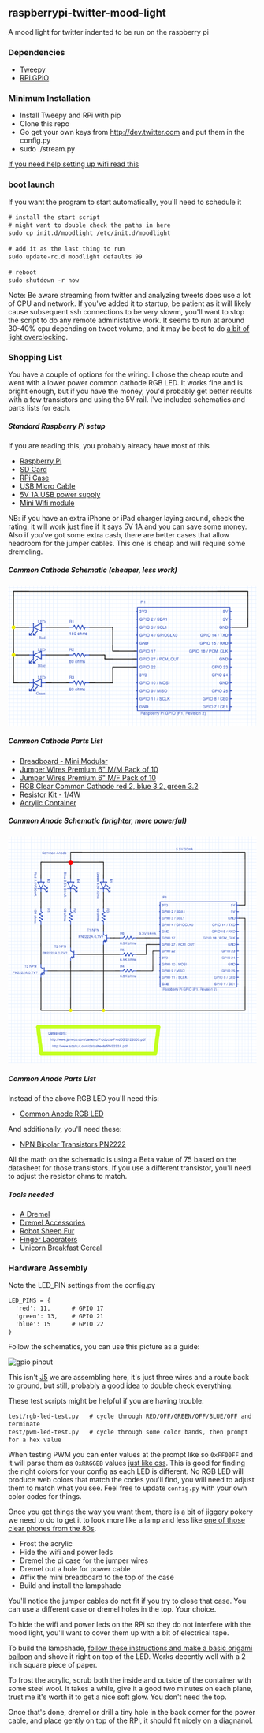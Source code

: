 ## raspberrypi-twitter-mood-light

A mood light for twitter indented to be run on the raspberry pi


### Dependencies

- [Tweepy](https://github.com/tweepy/tweepy)
- [RPi.GPIO](https://pypi.python.org/pypi/RPi.GPIO)

### Minimum Installation

- Install Tweepy and RPi with pip
- Clone this repo
- Go get your own keys from http://dev.twitter.com and put them in the config.py
- sudo ./stream.py

[If you need help setting up wifi read this](http://learn.adafruit.com/adafruits-raspberry-pi-lesson-3-network-setup/setting-up-wifi-with-occidentalis)

### boot launch

If you want the program to start automatically, you'll need to schedule it
    
    # install the start script
    # might want to double check the paths in here
    sudo cp init.d/moodlight /etc/init.d/moodlight

    # add it as the last thing to run
    sudo update-rc.d moodlight defaults 99
 
    # reboot 
    sudo shutdown -r now

Note: Be aware streaming from twitter and analyzing tweets does use a lot of CPU and network.  If you've added it to startup, be patient as it will likely cause subsequent ssh connections to be very slowm, you'll want to stop the script to do any remote administative work.  It seems to run at around 30-40% cpu depending on tweet volume, and it may be best to do [a bit of light overclocking](http://lifehacker.com/5944867/overclock-a-raspberry-pi-without-voiding-your-warranty).


### Shopping List

You have a couple of options for the wiring.
I chose the cheap route and went with a lower power common cathode RGB LED.
It works fine and is bright enough, but if you have the money, you'd probably get better results with a few transistors and using the 5V rail.
I've included schematics and parts lists for each.

##### Standard Raspberry Pi setup

If you are reading this, you probably already have most of this

- [Raspberry Pi](http://amzn.com/B009SQQF9C)
- [SD Card](http://amzn.com/B003VNKNEG)
- [RPi Case](http://www.adafruit.com/products/1326)
- [USB Micro Cable](http://www.adafruit.com/products/592)
- [5V 1A USB power supply](http://www.adafruit.com/products/501)
- [Mini Wifi module](http://www.adafruit.com/products/814)

NB: if you have an extra iPhone or iPad charger laying around, check the rating, it will work just fine if it says 5V 1A and you can save some money. Also if you've got some extra cash, there are better cases that allow headroom for the jumper cables.  This one is cheap and will require some dremeling.

##### Common Cathode Schematic (cheaper, less work)

![common cathode](/schematic/common-cathode-rgbled.png "Using a common cathode RGB LED drawing all power from the GPIO pins")

##### Common Cathode Parts List

- [Breadboard - Mini Modular](https://www.sparkfun.com/products/11662)
- [Jumper Wires Premium 6" M/M Pack of 10](https://www.sparkfun.com/products/8431)
- [Jumper Wires Premium 6" M/F Pack of 10](https://www.sparkfun.com/products/9140)
- [RGB Clear Common Cathode red 2, blue 3.2, green 3.2](https://www.sparkfun.com/products/105)
- [Resistor Kit - 1/4W](https://www.sparkfun.com/products/10969)
- [Acrylic Container](http://amzn.com/B000NE80GO)

##### Common Anode Schematic (brighter, more powerful)

![common anode](/schematic/common-anode-rgbled.png "Using a common cathode RGB LED drawing all power from the GPIO pins")

##### Common Anode Parts List

Instead of the above RGB LED you'll need this:

- [Common Anode RGB LED](http://www.jameco.com/webapp/wcs/stores/servlet/Product_10001_10001_2128500_-1)

And additionally, you'll need these:

- [NPN Bipolar Transistors PN2222](http://www.adafruit.com/products/756)

All the math on the schematic is using a Beta value of 75 based on the datasheet for those transistors.
If you use a different transistor, you'll need to adjust the resistor ohms to match.

##### Tools needed

- [A Dremel](http://amzn.com/B003TU0XFU)
- [Dremel Accessories](http://amzn.com/B002L3RUWA)
- [Robot Sheep Fur](http://amzn.com/B001SBI38G)
- [Finger Lacerators](http://amzn.com/B00006L38W)
- [Unicorn Breakfast Cereal](http://amzn.com/B00004WCCL)

### Hardware Assembly

Note the LED_PIN settings from the config.py

    LED_PINS = {
      'red': 11,      # GPIO 17
      'green': 13,    # GPIO 21
      'blue': 15      # GPIO 22
    }

Follow the schematics, you can use this picture as a guide:

![gpio pinout](http://www.hobbytronics.co.uk/image/data/tutorial/raspberry-pi/gpio-pinout.jpg "Raspberry Pi GPIO Pinout")

This isn't [J5](http://www.johnny-five.com/images/sc2/misc/j5_and_toronto.jpg) we are assembling here, it's just three wires and a route back to ground, but still, probably a good idea to double check everything.

These test scripts might be helpful if you are having trouble:

    test/rgb-led-test.py   # cycle through RED/OFF/GREEN/OFF/BLUE/OFF and terminate
    test/pwm-led-test.py   # cycle through some color bands, then prompt for a hex value

When testing PWM you can enter values at the prompt like so `0xFF00FF` and it will parse them as `0xRRGGBB` values [just like css](http://www.w3schools.com/cssref/css_colorsfull.asp).  This is good for finding the right colors for your config as each LED is different.  No RGB LED will produce web colors that match the codes you'll find, you will need to adjust them to match what you see.  Feel free to update `config.py` with your own color codes for things.

Once you get things the way you want them, there is a bit of jiggery pokery we need to do to get it to look more like a lamp and less like [one of those clear phones from the 80s](http://1.bp.blogspot.com/_HoZcnRbEDDA/THVV-zRm7JI/AAAAAAAABck/DxwUA1oUicY/s400/clearphone.jpg).

- Frost the acrylic
- Hide the wifi and power leds
- Dremel the pi case for the jumper wires
- Dremel out a hole for power cable
- Affix the mini breadboard to the top of the case
- Build and install the lampshade

You'll notice the jumper cables do not fit if you try to close that case.  You can use a different case or dremel holes in the top.  Your choice.

To hide the wifi and power leds on the RPi so they do not interfere with the mood light, you'll want to cover them up with a bit of electrical tape.

To build the lampshade, [follow these instructions and make a basic origami balloon](http://en.origami-club.com/fun/balloon/ballon/balloon.gif) and shove it right on top of the LED.  Works decently well with a 2 inch square piece of paper.

To frost the acrylic, scrub both the inside and outside of the container with some steel wool.  It takes a while, give it a good two minutes on each plane, trust me it's worth it to get a nice soft glow.  You don't need the top.

Once that's done, dremel or drill a tiny hole in the back corner for the power cable, and place gently on top of the RPi, it should fit nicely on a diagnanol.
